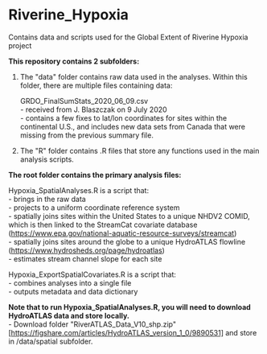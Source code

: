 # Riverine_Hypoxia
Contains data and scripts used for the Global Extent of Riverine Hypoxia project

**This repository contains 2 subfolders:**
1. The "data" folder contains raw data used in the analyses. Within this folder, there are multiple files containing data:

    GRDO_FinalSumStats_2020_06_09.csv  
    	- received from J. Blaszczak on 9 July 2020  
    	- contains a few fixes to lat/lon coordinates for sites within the continental U.S., and includes new data sets from Canada that were missing from the previous summary file.  
  
2. The "R" folder contains .R files that store any functions used in the main analysis scripts.  


**The root folder contains the primary analysis files:**  

Hypoxia_SpatialAnalyses.R is a script that:  
    - brings in the raw data    
    - projects to a uniform coordinate reference system  
    - spatially joins sites within the United States to a unique NHDV2 COMID, which is then linked to the StreamCat covariate database (https://www.epa.gov/national-aquatic-resource-surveys/streamcat)  
    - spatially joins sites around the globe to a unique HydroATLAS flowline (https://www.hydrosheds.org/page/hydroatlas)  
    - estimates stream channel slope for each site
    
Hypoxia_ExportSpatialCovariates.R is a script that:  
    - combines analyses into a single file  
    - outputs metadata and data dictionary  

**Note that to run Hypoxia_SpatialAnalyses.R, you will need to download HydroATLAS data and store locally.**  
    - Download folder "RiverATLAS_Data_V10_shp.zip" [https://figshare.com/articles/HydroATLAS_version_1_0/9890531] and store in /data/spatial subfolder.  

